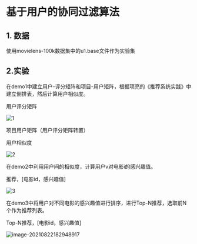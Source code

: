 # 基于用户的协同过滤算法

## 1. 数据

使用movielens-100k数据集中的u1.base文件作为实验集

## 2.实验

在demo1中建立用户-评分矩阵和项目-用户矩阵，根据项亮的《推荐系统实践》中建立倒排表，然后计算用户相似度。

用户评分矩阵

![1](F:\协同过滤推荐算法\基于用户\img\1.jpg)

项目用户矩阵（用户评分矩阵转置）

用户相似度

![2](F:\协同过滤推荐算法\基于用户\img\2.jpg)

在demo2中利用用户间的相似度，计算用户v对电影i的感兴趣值。

推荐，[电影id，感兴趣值]

![3](F:\协同过滤推荐算法\基于用户\img\3.png)

在demo3中将用户对不同电影的感兴趣值进行排序，进行Top-N推荐，选取前N个作为推荐列表。

Top-N推荐，[电影id，感兴趣值]

![image-20210822182948917](C:\Users\Jiao1\AppData\Roaming\Typora\typora-user-images\image-20210822182948917.png)
